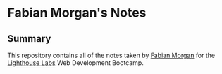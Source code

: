 # Fabian Morgan's Notes
## Summary

This repository contains all of the notes taken by [Fabian Morgan](https://github.com/FabianMorgan) for the [Lighthouse Labs](lighthouselabs.ca) Web Development Bootcamp.
